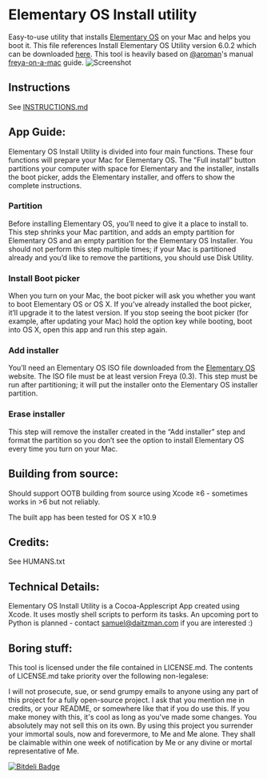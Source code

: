 # Elementary OS Install utility

Easy-to-use utility that installs [Elementary OS](http://elementaryos.org) on your Mac and helps you boot it.
This file references Install Elementary OS Utility version 6.0.2 which can be downloaded [here](http://cl.ly/380C3v3X0m1I/download/Elementary%20OS%20Install%20utility.app.zip). This tool is heavily based on [@aroman](http://github.com/aroman)'s manual [freya-on-a-mac](http://github.com/aroman/freya-on-a-mac) guide.
![Screenshot](http://f.cl.ly/items/393Y071E1W1G3z0s190M/Screen%20Shot%202014-09-04%20at%203.54.11%20PM.png)
## Instructions
See [INSTRUCTIONS.md](INSTRUCTIONS.md)
## App Guide:

Elementary OS Install Utility is divided into four main functions. These
four functions will prepare your Mac for Elementary OS. The "Full
install” button partitions your computer with space for Elementary and
the installer, installs the boot picker, adds the Elementary installer,
and offers to show the complete instructions.

### Partition

Before installing Elementary OS, you’ll need to give it a place to
install to. This step shrinks your Mac partition, and adds an empty
partition for Elementary OS and an empty partition for the Elementary OS
Installer. You should not perform this step multiple times; if your Mac
is partitioned already and you’d like to remove the partitions, you
should use Disk Utility.

### Install Boot picker

When you turn on your Mac, the boot picker will ask you whether you want
to boot Elementary OS or OS X. If you’ve already installed the boot
picker, it’ll upgrade it to the latest version. If you stop seeing the
boot picker (for example, after updating your Mac) hold the option key
while booting, boot into OS X, open this app and run this step again.

### Add installer

You’ll need an Elementary OS ISO file downloaded from the [Elementary
OS](http://elementaryos.org) website. The ISO file must be at least version Freya (0.3). This
step must be run after partitioning; it will put the installer onto the
Elementary OS installer partition.

### Erase installer

This step will remove the installer created in the “Add installer” step
and format the partition so you don’t see the option to install
Elementary OS every time you turn on your Mac.

## Building from source:

Should support OOTB building from source using Xcode ≥6 - sometimes works in >6 but not reliably.

The built app has been tested for OS X ≥10.9

## Credits:

See HUMANS.txt

## Technical Details:

Elementary OS Install Utility is a Cocoa-Applescript App created using
Xcode. It uses mostly shell scripts to perform its tasks. An upcoming port to Python is planned - contact samuel@daitzman.com if you are interested :)

## Boring stuff:

This tool is licensed under the file contained in LICENSE.md. The contents of LICENSE.md take priority over the following non-legalese:

I will not prosecute, sue, or send grumpy emails to anyone using any
part of this project for a fully open-source project. I ask that you
mention me in credits, or your README, or somewhere like that if you do
use this. If you make money with this, it's cool as long as you've made
some changes. You absolutely may not sell this on its own. By using this
project you surrender your immortal souls, now and forevermore, to Me
and Me alone. They shall be claimable within one week of notification by
Me or any divine or mortal representative of Me.


[![Bitdeli Badge](https://d2weczhvl823v0.cloudfront.net/sdaitzman/elementary-os-install-utility/trend.png)](https://bitdeli.com/free "Bitdeli Badge")

